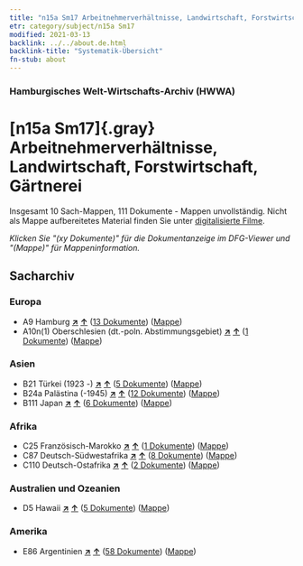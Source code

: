 ```yaml
---
title: "n15a Sm17 Arbeitnehmerverhältnisse, Landwirtschaft, Forstwirtschaft, Gärtnerei"
etr: category/subject/n15a Sm17
modified: 2021-03-13
backlink: ../../about.de.html
backlink-title: "Systematik-Übersicht"
fn-stub: about
---
```


### Hamburgisches Welt-Wirtschafts-Archiv (HWWA)
# [n15a Sm17]{.gray}&#8201; Arbeitnehmerverhältnisse, Landwirtschaft, Forstwirtschaft, Gärtnerei&#160; 




Insgesamt 10 Sach-Mappen, 111 Dokumente - Mappen unvollständig.
Nicht als Mappe aufbereitetes Material finden Sie unter [digitalisierte Filme](/film/h1_sh).

_Klicken Sie "(xy Dokumente)" für die Dokumentanzeige im DFG-Viewer und "(Mappe)" für Mappeninformation._

## Sacharchiv




### Europa

- A9 Hamburg [**&nearr;**](../../../geo/i/140905/about.de.html "Hamburg (alle Mappen)") [**&uarr;**](../../../geo/about.de.html#A9 "Ländersystematik") (<a href="https://pm20.zbw.eu/dfgview/sh/140905,145221" title="über: Hamburg : Arbeitnehmerverhältnisse, Landwirtschaft, Forstwirtschaft, Gärtnerei" target="_blank">13 Dokumente</a>) ([Mappe](http://purl.org/pressemappe20/folder/sh/140905,145221))
- A10n(1) Oberschlesien (dt.-poln. Abstimmungsgebiet) [**&nearr;**](../../../geo/i/140948/about.de.html "Oberschlesien (dt.-poln. Abstimmungsgebiet) (alle Mappen)") [**&uarr;**](../../../geo/about.de.html#A10n(1) "Ländersystematik") (<a href="https://pm20.zbw.eu/dfgview/sh/140948,145221" title="über: Oberschlesien (dt.-poln. Abstimmungsgebiet) : Arbeitnehmerverhältnisse, Landwirtschaft, Forstwirtschaft, Gärtnerei" target="_blank">1 Dokumente</a>) ([Mappe](http://purl.org/pressemappe20/folder/sh/140948,145221))

### Asien

- B21 Türkei (1923 -) [**&nearr;**](../../../geo/i/141111/about.de.html "Türkei (1923 -) (alle Mappen)") [**&uarr;**](../../../geo/about.de.html#B21 "Ländersystematik") (<a href="https://pm20.zbw.eu/dfgview/sh/141111,145221" title="über: Türkei (1923 -) : Arbeitnehmerverhältnisse, Landwirtschaft, Forstwirtschaft, Gärtnerei" target="_blank">5 Dokumente</a>) ([Mappe](http://purl.org/pressemappe20/folder/sh/141111,145221))
- B24a Palästina (-1945) [**&nearr;**](../../../geo/i/141115/about.de.html "Palästina (-1945) (alle Mappen)") [**&uarr;**](../../../geo/about.de.html#B24a "Ländersystematik") (<a href="https://pm20.zbw.eu/dfgview/sh/141115,145221" title="über: Palästina (-1945) : Arbeitnehmerverhältnisse, Landwirtschaft, Forstwirtschaft, Gärtnerei" target="_blank">12 Dokumente</a>) ([Mappe](http://purl.org/pressemappe20/folder/sh/141115,145221))
- B111 Japan [**&nearr;**](../../../geo/i/141272/about.de.html "Japan (alle Mappen)") [**&uarr;**](../../../geo/about.de.html#B111 "Ländersystematik") (<a href="https://pm20.zbw.eu/dfgview/sh/141272,145221" title="über: Japan : Arbeitnehmerverhältnisse, Landwirtschaft, Forstwirtschaft, Gärtnerei" target="_blank">6 Dokumente</a>) ([Mappe](http://purl.org/pressemappe20/folder/sh/141272,145221))

### Afrika

- C25 Französisch-Marokko [**&nearr;**](../../../geo/i/141358/about.de.html "Französisch-Marokko (alle Mappen)") [**&uarr;**](../../../geo/about.de.html#C25 "Ländersystematik") (<a href="https://pm20.zbw.eu/dfgview/sh/141358,145221" title="über: Französisch-Marokko : Arbeitnehmerverhältnisse, Landwirtschaft, Forstwirtschaft, Gärtnerei" target="_blank">1 Dokumente</a>) ([Mappe](http://purl.org/pressemappe20/folder/sh/141358,145221))
- C87 Deutsch-Südwestafrika [**&nearr;**](../../../geo/i/141450/about.de.html "Deutsch-Südwestafrika (alle Mappen)") [**&uarr;**](../../../geo/about.de.html#C87 "Ländersystematik") (<a href="https://pm20.zbw.eu/dfgview/sh/141450,145221" title="über: Deutsch-Südwestafrika : Arbeitnehmerverhältnisse, Landwirtschaft, Forstwirtschaft, Gärtnerei" target="_blank">8 Dokumente</a>) ([Mappe](http://purl.org/pressemappe20/folder/sh/141450,145221))
- C110 Deutsch-Ostafrika [**&nearr;**](../../../geo/i/141471/about.de.html "Deutsch-Ostafrika (alle Mappen)") [**&uarr;**](../../../geo/about.de.html#C110 "Ländersystematik") (<a href="https://pm20.zbw.eu/dfgview/sh/141471,145221" title="über: Deutsch-Ostafrika : Arbeitnehmerverhältnisse, Landwirtschaft, Forstwirtschaft, Gärtnerei" target="_blank">2 Dokumente</a>) ([Mappe](http://purl.org/pressemappe20/folder/sh/141471,145221))

### Australien und Ozeanien

- D5 Hawaii [**&nearr;**](../../../geo/i/141595/about.de.html "Hawaii (alle Mappen)") [**&uarr;**](../../../geo/about.de.html#D5 "Ländersystematik") (<a href="https://pm20.zbw.eu/dfgview/sh/141595,145221" title="über: Hawaii : Arbeitnehmerverhältnisse, Landwirtschaft, Forstwirtschaft, Gärtnerei" target="_blank">5 Dokumente</a>) ([Mappe](http://purl.org/pressemappe20/folder/sh/141595,145221))

### Amerika

- E86 Argentinien [**&nearr;**](../../../geo/i/141692/about.de.html "Argentinien (alle Mappen)") [**&uarr;**](../../../geo/about.de.html#E86 "Ländersystematik") (<a href="https://pm20.zbw.eu/dfgview/sh/141692,145221" title="über: Argentinien : Arbeitnehmerverhältnisse, Landwirtschaft, Forstwirtschaft, Gärtnerei" target="_blank">58 Dokumente</a>) ([Mappe](http://purl.org/pressemappe20/folder/sh/141692,145221))


